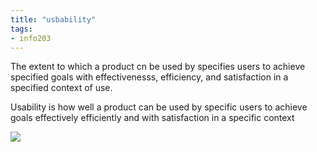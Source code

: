 ```yaml
---
title: "usbability"
tags: 
- info203
---
```


The extent to which a product cn be used by specifies users to achieve specified goals with effectivenesss, efficiency, and satisfaction in a specified context of use.

Usability is how well a product can be used by specific users to achieve goals effectively efficiently and with satisfaction in a specific context

![](https://i.imgur.com/da2LAxG.png)
